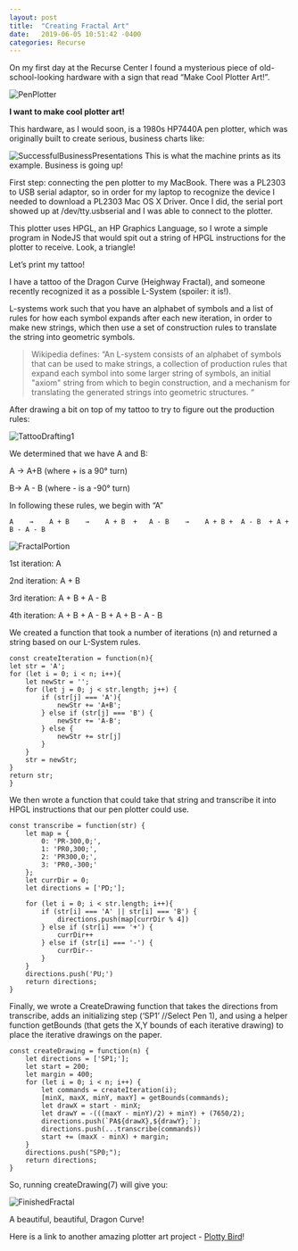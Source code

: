 ```yaml
---
layout: post
title:  "Creating Fractal Art"
date:   2019-06-05 10:51:42 -0400
categories: Recurse
---
```



On my first day at the Recurse Center I found a mysterious piece of old-school-looking hardware with a sign that read “Make Cool Plotter Art!”.

![PenPlotter](/writing/images/PenPlotter.JPG)

**I want to make cool plotter art!**

This hardware, as I would soon, is a 1980s HP7440A pen plotter, which was originally built to create serious, business charts like:

![SuccessfulBusinessPresentations](/writing/images/SuccessfulBusinessPresentations.JPG)
This is what the machine prints as its example. Business is going up! 


First step: connecting the pen plotter to my MacBook. There was a PL2303 to USB serial adaptor, so in order for my laptop to recognize the device I needed to download a PL2303 Mac OS X Driver. Once I did, the serial port showed up at /dev/tty.usbserial and I was able to connect to the plotter.

This plotter uses HPGL, an HP Graphics Language, so I wrote a simple program in NodeJS that would spit out a string of HPGL instructions for the plotter to receive. Look, a triangle! 

Let’s print my tattoo!

I have a tattoo of the Dragon Curve (Heighway Fractal), and someone recently recognized it as a possible L-System (spoiler: it is!). 

L-systems work such that you have an alphabet of symbols and a list of rules for how each symbol expands after each new iteration, in order to make new strings, which then use a set of construction rules to translate the string into geometric symbols. 

>Wikipedia defines: “An L-system consists of an alphabet of symbols that can be used to make strings, 
a collection of production rules that expand each symbol into some larger string of symbols, an initial "axiom" string from which to begin construction, and a mechanism for translating the generated strings into geometric structures. “


After drawing a bit on top of my tattoo to try to figure out the production rules:


![TattooDrafting1](/writing/images/TattooDrafting1.JPG)


 
We determined that we have A and B:

A → A+B (where + is a 90° turn)

B→ A - B (where - is a -90° turn)

In following these rules, we begin with “A”
  
    A    →    A + B    →    A + B  +   A - B    →    A + B +  A - B  + A + B - A - B 

![FractalPortion](/writing/images/FractalPortion.png)




1st iteration: A

2nd iteration: A + B

3rd iteration: A + B  +   A - B

4th iteration: A + B +  A - B  + A + B - A - B


We created a function that took a number of iterations (n) and returned a string based on our L-System rules. 

    const createIteration = function(n){
    let str = 'A';
    for (let i = 0; i < n; i++){
        let newStr = '';
        for (let j = 0; j < str.length; j++) {
            if (str[j] === 'A'){
                newStr += 'A+B';
            } else if (str[j] === 'B') {
                newStr += 'A-B';
            } else {
                newStr += str[j]
            }
        }
        str = newStr;
    }
    return str;
    }

We then wrote a function that could take that string and transcribe it into HPGL instructions that our pen plotter could use.


    const transcribe = function(str) {
        let map = {
            0: 'PR-300,0;',
            1: 'PR0,300;',
            2: 'PR300,0;',
            3: 'PR0,-300;'
        };
        let currDir = 0;
        let directions = ['PD;'];

        for (let i = 0; i < str.length; i++){
            if (str[i] === 'A' || str[i] === 'B') {
                directions.push(map[currDir % 4])
            } else if (str[i] === '+') {
                currDir++
            } else if (str[i] === '-') {
                currDir--
            }
        }
        directions.push('PU;')
        return directions;
    }

Finally, we wrote a CreateDrawing function that takes the directions from transcribe, adds an initializing step (‘SP1’ //Select Pen 1), and using a helper function getBounds (that gets the X,Y bounds of each iterative drawing) to place the iterative drawings on the paper. 

    const createDrawing = function(n) {
        let directions = ['SP1;'];
        let start = 200;
        let margin = 400;
        for (let i = 0; i < n; i++) {
            let commands = createIteration(i);
            [minX, maxX, minY, maxY] = getBounds(commands);
            let drawX = start - minX;
            let drawY = -(((maxY - minY)/2) + minY) + (7650/2);
            directions.push(`PA${drawX},${drawY};`);
            directions.push(...transcribe(commands))
            start += (maxX - minX) + margin;
        }
        directions.push("SP0;");
        return directions;
    }

So, running createDrawing(7) will give you:


![FinishedFractal](/writing/images/FinishedFractal.JPG)


A beautiful, beautiful, Dragon Curve!


Here is a link to another amazing plotter art project - [Plotty Bird]!

[Plotty Bird]: https://twitter.com/WAptekar/status/1133558364213063680
